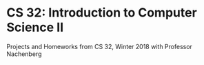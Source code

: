 # CS 32: Introduction to Computer Science II
Projects and Homeworks from CS 32, Winter 2018 with Professor Nachenberg

